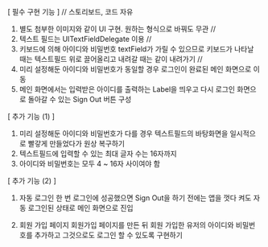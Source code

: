 [ 필수 구현 기능 ]
// 스토리보드, 코드 자유
1. 별도 첨부한 이미지와 같이 UI 구현. 원하는 형식으로 바꿔도 무관 //
2. 텍스트 필드는 UITextFieldDelegate 이용 //
3. 키보드에 의해 아이디와 비밀번호 textField가 가릴 수 있으므로 
   키보드가 나타날 때는 텍스트필드 위로 끌어올리고 내려갈 때는 같이 내려가기 //
4. 미리 설정해둔 아이디와 비밀번호가 동일할 경우 로그인이 완료된 메인 화면으로 이동 
5. 메인 화면에서는 입력받은 아이디를 출력하는 Label을 띄우고 
   다시 로그인 화면으로 돌아갈 수 있는 Sign Out 버튼 구성


[ 추가 기능 (1) ]
1. 미리 설정해둔 아이디와 비밀번호가 다를 경우 텍스트필드의 바탕화면을 일시적으로 빨갛게 만들었다가 원상 복구하기
2. 텍스트필드에 입력할 수 있는 최대 글자 수는 16자까지
3. 아이디와 비밀번호는 모두 4 ~ 16자 사이여야 함  


[ 추가 기능 (2) ]
1. 자동 로그인
한 번 로그인에 성공했으면 Sign Out을 하기 전에는 앱을 껏다 켜도 자동 로그인된 상태로 메인 화면으로 진입

2. 회원 가입 페이지
회원가입 페이지를 만든 뒤 회원 가입한 유저의 아이디와 비밀번호를 추가하고
그것으로도 로그인 할 수 있도록 구현하기